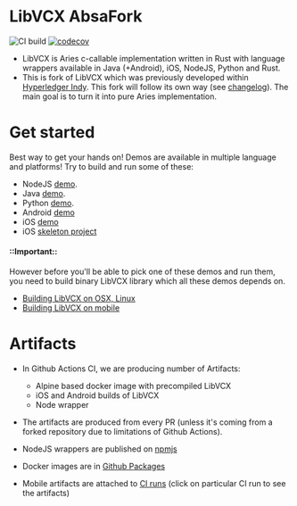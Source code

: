# LibVCX AbsaFork

![CI build](https://github.com/AbsaOSS/libvcx/workflows/CI/badge.svg)
[![codecov](https://codecov.io/gh/AbsaOSS/libvcx/branch/master/graph/badge.svg)](https://codecov.io/gh/AbsaOSS/libvcx)

- LibVCX is Aries c-callable implementation written in Rust with language wrappers available in Java (+Android), iOS, 
NodeJS, Python and Rust. 
- This is fork of LibVCX which was previously developed 
within [Hyperledger Indy](https://github.com/hyperledger/indy-sdk). This fork will follow its own 
way (see [changelog](./changelog.md)). The main goal is to turn it into pure Aries implementation. 

# Get started
Best way to get your hands on! Demos are available in multiple language and platforms! Try to build and run some of these:
* NodeJS [demo](https://github.com/AbsaOSS/libvcx/tree/master/wrappers/node).
* Java [demo](https://github.com/AbsaOSS/libvcx/tree/master/demo/java).
* Python [demo](https://github.com/AbsaOSS/libvcx/tree/master/wrappers/python3).
* Android [demo](https://github.com/sktston/vcx-demo-android)
* iOS [demo](https://github.com/sktston/vcx-demo-ios)
* iOS [skeleton project](https://github.com/sktston/vcx-skeleton-ios)
#### ::Important::
However before you'll be able to pick one of these demos and run them, you need to build binary LibVCX library which
all these demos depends on.  
-  [Building LibVCX on OSX, Linux](./docs/build-general.md)
-  [Building LibVCX on mobile](./docs/build-mobile.md)

# Artifacts
- In Github Actions CI, we are producing number of Artifacts:
    - Alpine based docker image with precompiled LibVCX
    - iOS and Android builds of LibVCX  
    - Node wrapper
    
- The artifacts are produced from every PR (unless it's coming from a forked repository due to limitations of Github Actions).

- NodeJS wrappers are published on [npmjs](https://www.npmjs.com/package/@hyperledger/node-vcx-wrapper)
- Docker images are in [Github Packages](https://github.com/AbsaOSS/libvcx/packages/332720/versions)
- Mobile artifacts are attached to [CI runs](https://github.com/AbsaOSS/libvcx/actions) (click on particular CI run to
  see the artifacts)